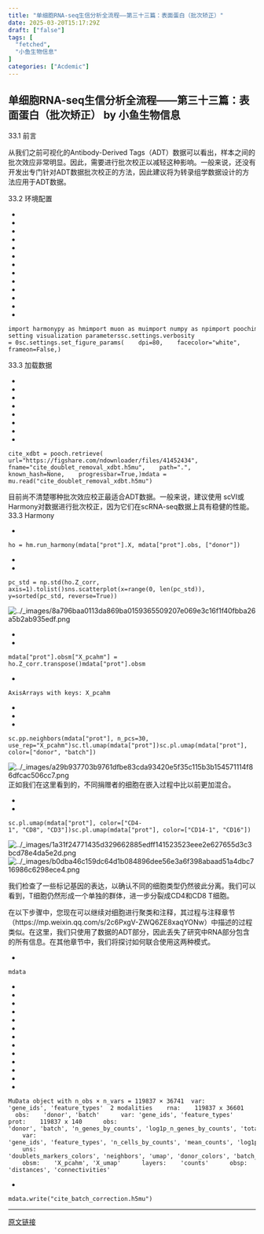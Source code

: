 ```yaml
---
title: "单细胞RNA-seq生信分析全流程——第三十三篇：表面蛋白（批次矫正）"
date: 2025-03-20T15:17:29Z
draft: ["false"]
tags: [
  "fetched",
  "小鱼生物信息"
]
categories: ["Acdemic"]
---
```

单细胞RNA-seq生信分析全流程——第三十三篇：表面蛋白（批次矫正） by 小鱼生物信息
------
<div><section data-pm-slice="0 0 []"><span><span leaf="">33.1 前言</span></span></section><p><span leaf="">从我们之前可视化的</span><span leaf="" data-pm-slice='1 1 ["para",{"tagName":"p","attributes":{"style":"-webkit-tap-highlight-color: transparent; margin: 0px 0px 24px; padding: 0px; outline: 0px; max-width: 100%; box-sizing: border-box !important; overflow-wrap: break-word !important; clear: both; min-height: 1em; color: rgba(0, 0, 0, 0.9); font-family: \"PingFang SC\", system-ui, -apple-system, BlinkMacSystemFont, \"Helvetica Neue\", \"Hiragino Sans GB\", \"Microsoft YaHei UI\", \"Microsoft YaHei\", Arial, sans-serif; font-size: 17px; font-style: normal; font-variant-ligatures: normal; font-variant-caps: normal; font-weight: 400; letter-spacing: 0.544px; orphans: 2; text-align: justify; text-indent: 0px; text-transform: none; widows: 2; word-spacing: 0px; -webkit-text-stroke-width: 0px; white-space: normal; background-color: rgb(255, 255, 255); text-decoration-thickness: initial; text-decoration-style: initial; text-decoration-color: initial; visibility: visible;"},"namespaceURI":"http://www.w3.org/1999/xhtml"}]'>Antibody-Derived Tags（ADT）数据可以看出，样本之间的批次效应非常明显。因此，需要进行批次校正以减轻这种影响。一般来说，还没有开发出专门针对ADT数据批次校正的方法，因此建议将为转录组学数据设计的方法应用于ADT数据。</span></p><section><span leaf="" data-pm-slice="0 0 []"><span textstyle="">33.2 环境配置</span></span></section><section><ul><li><li><li><li><li><li><li><li><li><li><li><li><li></ul><pre data-lang="python"><code><span leaf=""><span>import</span> harmonypy <span>as</span> hm</span></code><code><span leaf=""><span>import</span> muon <span>as</span> mu</span></code><code><span leaf=""><span>import</span> numpy <span>as</span> np</span></code><code><span leaf=""><span>import</span> pooch</span></code><code><span leaf=""><span>import</span> scanpy <span>as</span> sc</span></code><code><span leaf=""><span>import</span> seaborn <span>as</span> sns</span></code><code><span leaf=""><span># setting visualization parameters</span></span></code><code><span leaf="">sc.settings.verbosity = <span>0</span></span></code><code><span leaf="">sc.settings.set_figure_params(</span></code><code><span leaf="">    dpi=<span>80</span>,</span></code><code><span leaf="">    facecolor=<span>"white"</span>,</span></code><code><span leaf="">    frameon=<span>False</span>,</span></code><code><span leaf="">)</span></code></pre></section><section><span leaf="" data-pm-slice='1 1 ["para",null]'><span textstyle="">33.3 加载数据</span></span></section><section><ul><li><li><li><li><li><li><li><li></ul><pre data-lang="makefile"><code><span leaf="">cite_xdbt = pooch.retrieve(</span></code><code><span leaf="">    url=<span>"https://figshare.com/ndownloader/files/41452434"</span>,</span></code><code><span leaf="">    fname=<span>"cite_doublet_removal_xdbt.h5mu"</span>,</span></code><code><span leaf="">    path=<span>"."</span>,</span></code><code><span leaf="">    known_hash=None,</span></code><code><span leaf="">    progressbar=True,</span></code><code><span leaf="">)</span></code><code><span leaf="">mdata = mu.read(<span>"cite_doublet_removal_xdbt.h5mu"</span>)</span></code></pre></section><section><span leaf="">目前尚不清楚哪种批次效应校正最适合ADT数据。一般来说，建议使用 scVI或Harmony对数据进行批次校正，因为它们在scRNA-seq数据上具有稳健的性能。</span></section><section><span leaf="" data-pm-slice='1 1 ["para",null]'><span textstyle="">33.3 Harmony</span></span></section><section><ul><li></ul><pre data-lang="ini"><code><span leaf=""><span>ho</span> = hm.run_harmony(mdata[<span>"prot"</span>].X, mdata[<span>"prot"</span>].obs, [<span>"donor"</span>])</span></code></pre></section><section><ul><li><li></ul><pre data-lang="python"><code><span leaf="">pc_std = np.std(ho.Z_corr, axis=<span>1</span>).tolist()</span></code><code><span leaf="">sns.scatterplot(x=<span>range</span>(<span>0</span>, <span>len</span>(pc_std)), y=<span>sorted</span>(pc_std, reverse=<span>True</span>))</span></code></pre></section><section><span leaf=""><img data-src="https://mmbiz.qpic.cn/mmbiz_png/e1cKg2SPUFheClT1I0Pjll7VLbOHowrNEEp4ywsjhsBCictVoCp6DHibwBvfEaTDPYmex2YYwibaIH6wCkmpWBYDw/640?wx_fmt=png&amp;from=appmsg" alt="../_images/8a796baa0113da869ba0159365509207e069e3c16f1f40fbba26a5b2ab935edf.png" data-ratio="0.9964539007092199" data-type="png" data-w="564" data-imgfileid="100000509" src="https://mmbiz.qpic.cn/mmbiz_png/e1cKg2SPUFheClT1I0Pjll7VLbOHowrNEEp4ywsjhsBCictVoCp6DHibwBvfEaTDPYmex2YYwibaIH6wCkmpWBYDw/640?wx_fmt=png&amp;from=appmsg"></span></section><section><ul><li><li></ul><pre data-lang="javascript"><code><span leaf="">mdata[<span>"prot"</span>].<span>obsm</span>[<span>"X_pcahm"</span>] = ho.<span>Z_corr</span>.<span>transpose</span>()</span></code><code><span leaf="">mdata[<span>"prot"</span>].<span>obsm</span></span></code></pre></section><section><ul><li></ul><pre data-lang="javascript"><code><span leaf=""><span>AxisArrays</span> <span>with</span> <span>keys</span>: X_pcahm</span></code></pre></section><section><ul><li><li><li></ul><pre data-lang="apache"><code><span leaf=""><span>sc</span>.pp.neighbors(mdata[<span>"prot"</span>], n_pcs=<span>30</span>, use_rep=<span>"X_pcahm"</span>)</span></code><code><span leaf=""><span>sc</span>.tl.umap(mdata[<span>"prot"</span>])</span></code><code><span leaf=""><span>sc</span>.pl.umap(mdata[<span>"prot"</span>], color=[<span>"donor"</span>, <span>"batch"</span>])</span></code></pre></section><section><span leaf=""><img data-src="https://mmbiz.qpic.cn/mmbiz_png/e1cKg2SPUFheClT1I0Pjll7VLbOHowrNxf22icNNKlzDCiaXXg3tCFtpez85yjVjfiblNicSHPA4VJYvXmRKSnzticQ/640?wx_fmt=png&amp;from=appmsg" alt="../_images/a29b937703b9761dfbe83cda93420e5f35c115b3b154571114f86dfcac506cc7.png" data-ratio="0.4351851851851852" data-type="png" data-w="1080" data-imgfileid="100000510" src="https://mmbiz.qpic.cn/mmbiz_png/e1cKg2SPUFheClT1I0Pjll7VLbOHowrNxf22icNNKlzDCiaXXg3tCFtpez85yjVjfiblNicSHPA4VJYvXmRKSnzticQ/640?wx_fmt=png&amp;from=appmsg"></span></section><section><span leaf="">正如我们在这里看到的，不同捐赠者的细胞在嵌入过程中比以前更加混合。</span></section><section><ul><li><li></ul><pre data-lang="javascript"><code><span leaf="">sc.<span>pl</span>.<span>umap</span>(mdata[<span>"prot"</span>], color=[<span>"CD4-1"</span>, <span>"CD8"</span>, <span>"CD3"</span>])</span></code><code><span leaf="">sc.<span>pl</span>.<span>umap</span>(mdata[<span>"prot"</span>], color=[<span>"CD14-1"</span>, <span>"CD16"</span>])</span></code></pre></section><section><span leaf=""><img data-src="https://mmbiz.qpic.cn/mmbiz_png/e1cKg2SPUFheClT1I0Pjll7VLbOHowrNuInOa0bxHYdyRI5ZNJVwECEbw2W96IYhbCSdoxwnj86uqtwe5wHEDw/640?wx_fmt=png&amp;from=appmsg" alt="../_images/1a31f24771435d329662885edff141523523eee2e627655d3c3bcd78e4da5e2d.png" data-ratio="0.2962962962962963" data-type="png" data-w="1080" data-imgfileid="100000511" src="https://mmbiz.qpic.cn/mmbiz_png/e1cKg2SPUFheClT1I0Pjll7VLbOHowrNuInOa0bxHYdyRI5ZNJVwECEbw2W96IYhbCSdoxwnj86uqtwe5wHEDw/640?wx_fmt=png&amp;from=appmsg"></span></section><section><span leaf=""><img data-src="https://mmbiz.qpic.cn/mmbiz_png/e1cKg2SPUFheClT1I0Pjll7VLbOHowrNc1Nic7Vy3m3qibbf7QVuuGvpJuUanHIQ22dicaNK3QKjITjj7Zqzuna5w/640?wx_fmt=png&amp;from=appmsg" alt="../_images/b0dba46c159dc64d1b084896dee56e3a6f398abaad51a4dbc716986c6298ece4.png" data-ratio="0.4388888888888889" data-type="png" data-w="1080" data-imgfileid="100000512" src="https://mmbiz.qpic.cn/mmbiz_png/e1cKg2SPUFheClT1I0Pjll7VLbOHowrNc1Nic7Vy3m3qibbf7QVuuGvpJuUanHIQ22dicaNK3QKjITjj7Zqzuna5w/640?wx_fmt=png&amp;from=appmsg"></span></section><p><span leaf="">我们检查了一些标记基因的表达，以确认不同的细胞类型仍然彼此分离。我们可以看到，T细胞仍然形成一个单独的群体，进一步分裂成CD4和CD8 T细胞。</span></p><p><span leaf="">在以下步骤中，您现在可以继续对细胞进行聚类和注释，其过程与注释章节（</span><span leaf="">https://mp.weixin.qq.com/s/2c6PxgV-ZWQ6ZE8xaqYONw）中描述的过程类似。在这里，我们只使用了数据的ADT部分，因此丢失了研究中RNA部分包含的所有信息。在其他章节中，我们将探讨如何联合使用这两种模式。</span></p><section><ul><li></ul><pre data-lang=""><code><span leaf="">mdata</span></code></pre></section><section><ul><li><li><li><li><li><li><li><li><li><li><li><li><li></ul><pre data-lang="cs"><code><span leaf="">MuData <span>object</span> <span>with</span> n_obs × n_vars = <span>119837</span> × <span>36741</span></span></code><code><span leaf="">  <span>var</span>:	<span>'gene_ids'</span>, <span>'feature_types'</span></span></code><code><span leaf="">  <span>2</span> modalities</span></code><code><span leaf="">    rna:	<span>119837</span> x <span>36601</span></span></code><code><span leaf="">      obs:	<span>'donor'</span>, <span>'batch'</span></span></code><code><span leaf="">      <span>var</span>:	<span>'gene_ids'</span>, <span>'feature_types'</span></span></code><code><span leaf="">    prot:	<span>119837</span> x <span>140</span></span></code><code><span leaf="">      obs:	<span>'donor'</span>, <span>'batch'</span>, <span>'n_genes_by_counts'</span>, <span>'log1p_n_genes_by_counts'</span>, <span>'total_counts'</span>, <span>'log1p_total_counts'</span>, <span>'n_counts'</span>, <span>'outliers'</span>, <span>'doublets_markers'</span></span></code><code><span leaf="">      <span>var</span>:	<span>'gene_ids'</span>, <span>'feature_types'</span>, <span>'n_cells_by_counts'</span>, <span>'mean_counts'</span>, <span>'log1p_mean_counts'</span>, <span>'pct_dropout_by_counts'</span>, <span>'total_counts'</span>, <span>'log1p_total_counts'</span></span></code><code><span leaf="">      uns:	<span>'doublets_markers_colors'</span>, <span>'neighbors'</span>, <span>'umap'</span>, <span>'donor_colors'</span>, <span>'batch_colors'</span></span></code><code><span leaf="">      obsm:	<span>'X_pcahm'</span>, <span>'X_umap'</span></span></code><code><span leaf="">      layers:	<span>'counts'</span></span></code><code><span leaf="">      obsp:	<span>'distances'</span>, <span>'connectivities'</span></span></code></pre></section><section><ul><li></ul><pre data-lang="javascript"><code><span leaf="">mdata.<span>write</span>(<span>"cite_batch_correction.h5mu"</span>)</span></code></pre></section><p><mp-style-type data-value="3"></mp-style-type></p></div>  
<hr>
<a href="https://mp.weixin.qq.com/s/9LeoGNKysJ2lZckcinHj9w",target="_blank" rel="noopener noreferrer">原文链接</a>
